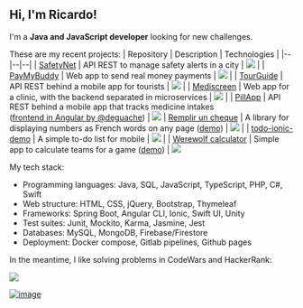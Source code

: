## Hi, I'm Ricardo!

I'm a **Java and JavaScript developer** looking for new challenges.

These are my recent projects:
| Repository | Description | Technologies |
|--|--|--|
| [SafetyNet](https://github.com/raranguren/p5_SafetyNet) | API REST to manage safety alerts in a city | ![](https://skillicons.dev/icons?i=java,spring&theme=light) |
| [PayMyBuddy](https://github.com/raranguren/p6_paymybuddy) | Web app to send real money payments | ![](https://skillicons.dev/icons?i=java,spring,mysql,js&theme=light) |
| [TourGuide](https://github.com/raranguren/p8_TourGuide) | API REST behind a mobile app for tourists | ![](https://skillicons.dev/icons?i=java,spring,docker&theme=light) |
| [Mediscreen](https://github.com/raranguren/p9_Mediscreen) | Web app for a clinic, with the backend separated in microservices | ![](https://skillicons.dev/icons?i=java,spring,mysql,mongodb,docker&theme=light) |
| [PillApp](https://github.com/raranguren/PillApp-api) | API REST behind a mobile app that tracks medicine intakes <br/> ([frontend in Angular by @deguache](https://github.com/degouache/PillApp-web)) | ![](https://skillicons.dev/icons?i=java,spring,mysql,docker&theme=light)
| [Remplir un cheque](https://github.com/raranguren/remplir-un-cheque) | A library for displaying numbers as French words on any page ([demo](https://raranguren.github.io/remplir-un-cheque/index-en.html)) | ![](https://skillicons.dev/icons?i=javascript&theme=light) |
| [todo-ionic-demo](https://github.com/raranguren/todo-ionic-demo) | A simple to-do list for mobile | ![](https://skillicons.dev/icons?i=typescript,angular,firebase,ionic&theme=light) |
| [Werewolf calculator](https://github.com/raranguren/wwcalc) | Simple app to calculate teams for a game ([demo](https://raranguren.github.io/wwcalc/)) | ![](https://skillicons.dev/icons?i=typescript,angular&theme=light)

My tech stack:
- Programming languages: Java, SQL, JavaScript, TypeScript, PHP, C#, Swift  
- Web structure: HTML, CSS, jQuery, Bootstrap, Thymeleaf
- Frameworks: Spring Boot, Angular CLI, Ionic, Swift UI, Unity
- Test suites: Junit, Mockito, Karma, Jasmine, Jest
- Databases: MySQL, MongoDB, Firebase/Firestore
- Deployment: Docker compose, Gitlab pipelines, Github pages

In the meantime, I like solving problems in CodeWars and HackerRank:

[![](https://www.codewars.com/users/raranguren/badges/large)](https://www.codewars.com/users/raranguren/stats)

[![image](https://github.com/raranguren/raranguren/assets/20062469/b79d1ce2-cc4e-4218-aba9-10741aa0e34f)](https://www.hackerrank.com/profile/ricaragas)


